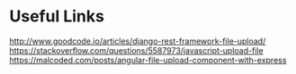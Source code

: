 # Useful Links

http://www.goodcode.io/articles/django-rest-framework-file-upload/
https://stackoverflow.com/questions/5587973/javascript-upload-file
https://malcoded.com/posts/angular-file-upload-component-with-express
